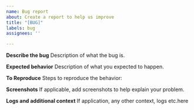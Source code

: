 ```yaml
---
name: Bug report
about: Create a report to help us improve
title: "[BUG]"
labels: bug
assignees: ''

---
```


**Describe the bug**
Description of what the bug is.

**Expected behavior**
Description of what you expected to happen.

**To Reproduce**
Steps to reproduce the behavior:

**Screenshots**
If applicable, add screenshots to help explain your problem.

**Logs and additional context**
If application, any other context, logs etc.here
